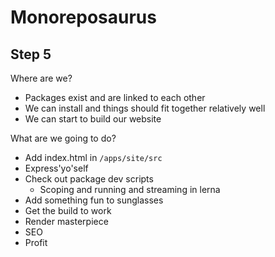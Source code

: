 Monoreposaurus
==============

Step 5
-------

Where are we? 
 * Packages exist and are linked to each other
 * We can install and things should fit together relatively well
 * We can start to build our website
 
What are we going to do? 
 * Add index.html in `/apps/site/src`
 * Express'yo'self
 * Check out package dev scripts 
    * Scoping and running and streaming in lerna
 * Add something fun to sunglasses
 * Get the build to work
 * Render masterpiece
 * SEO
 * Profit